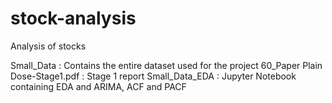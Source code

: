 # stock-analysis
Analysis of stocks

Small_Data : Contains the entire dataset used for the project
60_Paper Plain Dose-Stage1.pdf : Stage 1 report
Small_Data_EDA : Jupyter Notebook containing EDA and ARIMA, ACF and PACF
